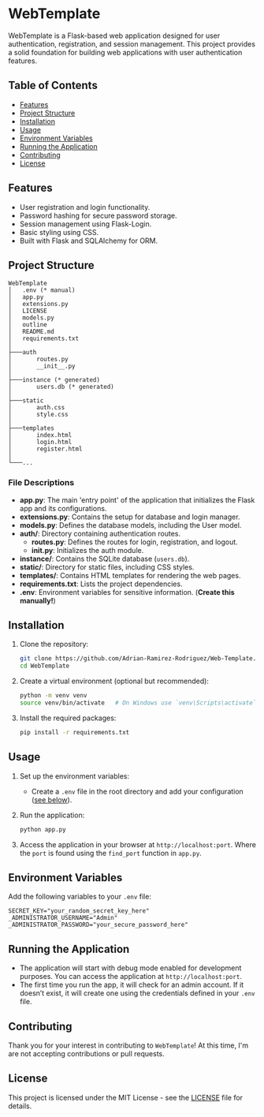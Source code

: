 # WebTemplate

WebTemplate is a Flask-based web application designed for user authentication, registration, and session management. This project provides a solid foundation for building web applications with user authentication features.

## Table of Contents
- [Features](#features)
- [Project Structure](#project-structure)
- [Installation](#installation)
- [Usage](#usage)
- [Environment Variables](#environment-variables)
- [Running the Application](#running-the-application)
- [Contributing](#contributing)
- [License](#license)

## Features
- User registration and login functionality.
- Password hashing for secure password storage.
- Session management using Flask-Login.
- Basic styling using CSS.
- Built with Flask and SQLAlchemy for ORM.

## Project Structure
```
WebTemplate
│   .env (* manual)
│   app.py
│   extensions.py
│   LICENSE
│   models.py
│   outline
│   README.md
│   requirements.txt
│
├───auth
│       routes.py
│       __init__.py
│
├───instance (* generated)
│       users.db (* generated)
│
├───static
│       auth.css
│       style.css
│
├───templates
│       index.html
│       login.html
│       register.html
│
└───...
```

### File Descriptions
- **app.py**: The main 'entry point' of the application that initializes the Flask app and its configurations.
- **extensions.py**: Contains the setup for database and login manager.
- **models.py**: Defines the database models, including the User model.
- **auth/**: Directory containing authentication routes.
  - **routes.py**: Defines the routes for login, registration, and logout.
  - **__init__.py**: Initializes the auth module.
- **instance/**: Contains the SQLite database (`users.db`).
- **static/**: Directory for static files, including CSS styles.
- **templates/**: Contains HTML templates for rendering the web pages.
- **requirements.txt**: Lists the project dependencies.
- **.env**: Environment variables for sensitive information. (**Create this manually!**)

## Installation
1. Clone the repository:
   ```bash
   git clone https://github.com/Adrian-Ramirez-Rodriguez/Web-Template.git
   cd WebTemplate
   ```

2. Create a virtual environment (optional but recommended):
   ```bash
   python -m venv venv
   source venv/bin/activate   # On Windows use `venv\Scripts\activate`
   ```

3. Install the required packages:
   ```bash
   pip install -r requirements.txt
   ```

## Usage
1. Set up the environment variables:
   - Create a `.env` file in the root directory and add your configuration ([see below](#environment-variables)).

2. Run the application:
   ```bash
   python app.py
   ```

3. Access the application in your browser at `http://localhost:port`. Where the `port` is found using the `find_port` function in `app.py`.

## Environment Variables
Add the following variables to your `.env` file:
```env
SECRET_KEY="your_random_secret_key_here"
_ADMINISTRATOR_USERNAME="Admin"
_ADMINISTRATOR_PASSWORD="your_secure_password_here"
```

## Running the Application
- The application will start with debug mode enabled for development purposes. You can access the application at `http://localhost:port`.
- The first time you run the app, it will check for an admin account. If it doesn’t exist, it will create one using the credentials defined in your `.env` file.

## Contributing
Thank you for your interest in contributing to `WebTemplate`! At this time, I'm are not accepting contributions or pull requests.

## License
This project is licensed under the MIT License - see the [LICENSE](LICENSE) file for details.
